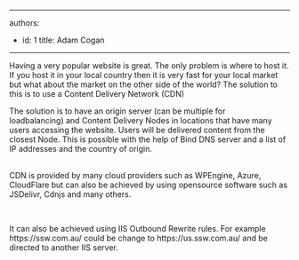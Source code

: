 

---
authors:
  - id: 1
    title: Adam Cogan
---




<span class='intro'> ​​​​Having a very popular website is great. The only problem is where to host it. If you host it in your local country then it is very fast for your local market but what about the market on the other side of the world? The solution to this is to use a Content Delivery Network (CDN)<br> </span>

<p>The solution is to have an origin server (can be multiple for loadbalancing)&#160;and Content Delivery Nodes in locations that have many users accessing the website.&#160;Users will be delivered content from the closest Node. This is possible with the help of Bind DNS server and a list of IP addresses and the country of origin.​<br><br></p><p>​CDN is provided by many cloud providers such as WPEngine, Azure, CloudFlare but can also be achieved by using opensource software such as​ JSDelivr​, Cdnjs and many others​.<br></p><p><br></p><p>It can also be achieved using IIS Outbound Rewrite rules. For example https&#58;//ssw.com.au/ could be change to https&#58;//us.ssw.com.au/ and be directed to another IIS server.<br></p>



